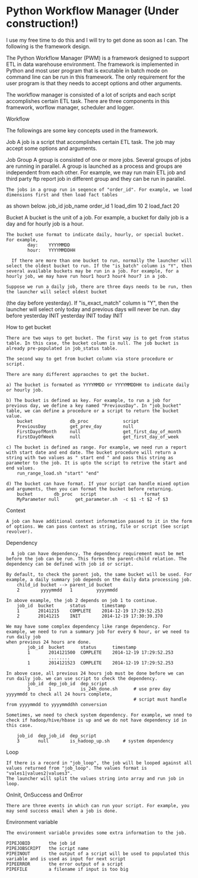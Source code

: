 Python Workflow Manager (Under construction!)
=====================

I use my free time to do this and I will try to get done as soon as I can. The following is the framework design. 

The Python Workflow Manager (PWM) is a framework designed to support ETL in data warehouse environment. The framework is implemented in Python and most user program that is excutable in batch mode on command line can be run in this framework. The only requirement for the user program is that they needs to accept options and other arguments. 

The workflow manager is consisted of a lot of scripts and each script accomplishes certain ETL task. There are three components in this framework, worflow manager, scheduler and logger.

Workflow

The followings are some key concepts used in the framework.  

Job
    A job is a script that accomplishes certain ETL task. The job may accept some options and arguments. 

Job Group
    A group is consisted of one or more jobs. Several groups of jobs are running in parallel. A group is launched as a process and groups are independent from each other. For example, we may run main ETL job and third party ftp report job in different group and they can be run in parallel.

    The jobs in a group run in seqence of "order_id". For example, we load dimensions first and then load fact tables
as shown below.
    job_id  job_name    order_id
		1       load_dim    10
		2       load_fact   20

Bucket
    A bucket is the unit of a job. For example, a bucket for daily job is a day and for hourly job is a hour.

    The bucket use format to indicate daily, hourly, or special bucket. For example,
		    day:	YYYYMMDD
		    hour:	YYYYMMDDHH

	  If there are more than one bucket to run, normally the launcher will select the oldest bucket to run. If the "is_batch" column is "Y", then several available buckets may be run in a job. For example, for a hourly job, we may have run hour1 hour3 hour4 hour7 in a job.

    Suppose we run a daily job, there are three days needs to be run, then the launcher will select oldest bucket 
(the day before yesterday). If "is_exact_match" column is "Y", then the launcher will select only today and previous days will never be run. 
        day before yesterday	INIT
        yesterday             INIT
        today                 INIT

How to get bucket

    There are two ways to get bucket. The first way is to get from status table. In this case, the bucket column is null. The job bucket is already pre-populated in job_status table.

    The second way to get from bucket column via store procedure or script. 

    There are many different appraoches to get the bucket.
	
    a) The bucket is formated as YYYYMMDD or YYYYMMDDHH to indicate daily or hourly job. 

    b) The bucket is defined as key. For example, to run a job for previous day, we define a key named "PreviousDay". In "job_bucket" table, we can define a procedure or a script to return the bucket value.
        bucket              db_proc             script
        PreviousDay         get_prev_day        null
        FirstDayofMonth     null                get_first_day_of_month
        FirstDayOfWeek      null                get_first_day_of_week

    c) The bucket is defined as range. For example, we need run a report with start date and end date. The bucket procedure will return a string with two values as " start end " and pass this string as parameter to the job. It is upto the script to retrive the start and end values.  
        run_range_load.sh "start" "end"
	
    d) The bucket can have format. If your script can handle mixed option and arguments, then you can format the bucket before returning. 
        bucket		  db_proc	script				    format
        MyParameter	null	  get_parameter.sh	-c $1 -t $2 -f $3

Context
    
    A job can have additional context information passed to it in the form of options. We can pass context as string, file or script (See script revolver). 

Dependency

	  A job can have dependency. The dependency requirement must be met before the job can be run. This forms the parent-child relation. The dependency can be defined with job id or script. 

    By default, to check the parent job, the same bucket will be used. For example, a daily summary job depends on the daily data processing job. 
		child_id bucket --> parent_id bucket
		2        yyyymmdd	1         yyyymmdd

    In above example, the job 2 depends on job 1 to continue.
		job_id	bucket		status		timestamp
		1		20141215	COMPLETE	2014-12-19 17:29:52.253
		2		20141215	INIT		2014-12-19 17:30:39.370

	We may have some complex dependency like range dependency. For example, we need to run a summary job for every 6 hour, or we need to run daily job 
    when previous 24 hours are done. 
			job_id	bucket		status		timestamp
			1		2014121500	COMPLETE	2014-12-19 17:29:52.253
					........
			1		2014121523	COMPLETE	2014-12-19 17:29:52.253

    In above case, all previous 24 hours job must be done before we can run daily job. we can use script to check the dependency.
			job_id	dep_job_id	dep_script
			3		1			is_24h_done.sh		# use prev day yyyymmdd to check all 24 hours complete,
                                                    # script must handle from yyyymmdd to yyyymmddhh conversion

	Sometimes, we need to check system dependency. For example, we nned to check if hadoop/hive/hbase is up and we do not have dependency id in this case.

		job_id	dep_job_id	dep_script
		3		null		is_hadoop_up.sh		# system dependency

Loop 
	
    If there is a record in "job_loop", the job will be looped against all values returned from "job_loop". The values format is "vales1|values2|values3".  
	The launcher will split the values string into array and run job in loop.

OnInit, OnSuccess and OnError

    There are three events in which can run your script. For example, you may send success email when a job is done.

Environment variable

    The environment variable provides some extra information to the job.

    PIPEJOBID       the job id
    PIPEJOBSCRIPT   the script name
    PIPEINOUT       the output of a script will be used to populated this variable and is used as input for next script
    PIPEERROR       the error output of a script
    PIPEFILE        a filename if input is too big 

